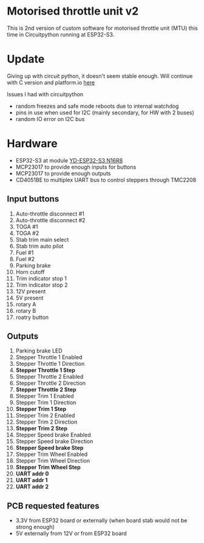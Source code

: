 # Motorised throttle unit v2
This is 2nd version of custom software for motorised throttle unit (MTU) this time in Circuitpython running at ESP32-S3.

# Update
Giving up with circuit python, it doesn't seem stable enough. Will continue with C version and platform.io [here](https://github.com/me2d13/mtu-pio)

Issues I had with circuitpython
- random freezes and safe mode reboots due to internal watchdog
- pins in use when used for I2C (mainly secondary, for HW with 2 buses)
- random IO error on I2C bus

# Hardware

- ESP32-S3 at module [YD-ESP32-S3 N16R8](https://circuitpython.org/board/yd_esp32_s3_n16r8/)
- MCP23017 to provide enough inputs for buttons
- MCP23017 to provide enough outputs
- CD4051BE to multiplex UART bus to control steppers through TMC2208

## Input buttons
1. Auto-throttle disconnect #1
1. Auto-throttle disconnect #2
1. TOGA #1
1. TOGA #2
1. Stab trim main select
1. Stab trim auto pilot
1. Fuel #1
1. Fuel #2
1. Parking brake
1. Horn cutoff
1. Trim indicator stop 1
1. Trim indicator stop 2
1. 12V present
1. 5V present
1. rotary A
1. rotary B
1. roatry button


## Outputs
1. Parking brake LED
1. Stepper Throttle 1 Enabled
1. Stepper Throttle 1 Direction
1. **Stepper Throttle 1 Step**
1. Stepper Throttle 2 Enabled
1. Stepper Throttle 2 Direction
1. **Stepper Throttle 2 Step**
1. Stepper Trim 1 Enabled
1. Stepper Trim 1 Direction
1. **Stepper Trim 1 Step**
1. Stepper Trim 2 Enabled
1. Stepper Trim 2 Direction
1. **Stepper Trim 2 Step**
1. Stepper Speed brake Enabled
1. Stepper Speed brake Direction
1. **Stepper Speed brake Step**
1. Stepper Trim Wheel Enabled
1. Stepper Trim Wheel Direction
1. **Stepper Trim Wheel Step**
1. **UART addr 0**
1. **UART addr 1**
1. **UART addr 2**

## PCB requested features
- 3.3V from ESP32 board or externally (when board stab would not be strong enough)
- 5V externally from 12V or from ESP32 board
